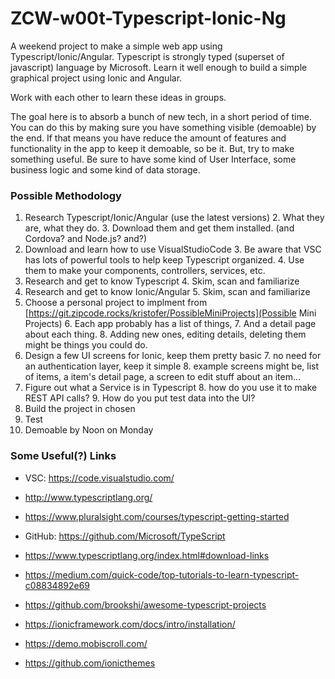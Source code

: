 # ZCW-w00t-Typescript-Ionic-Ng

A weekend project to make a simple web app using Typescript/Ionic/Angular. Typescript is strongly typed (superset of javascript) language by Microsoft. Learn it well enough to build a simple graphical project using Ionic and Angular.

Work with each other to learn these ideas in groups.

The goal here is to absorb a bunch of new tech, in a short period of time. You can do this by making sure you have something visible (demoable) by the end. If that means you have reduce the amount of features and functionality in the app to keep it demoable, so be it. But, try to make something useful. Be sure to have some kind of User Interface, some business logic and some kind of data storage.

### Possible Methodology
1. Research Typescript/Ionic/Angular (use the latest versions)
    2. What they are, what they do.
    3. Download them and get them installed. (and Cordova? and Node.js? and?)
2. Download and learn how to use VisualStudioCode
    3. Be aware that VSC has lots of powerful tools to help keep Typescript organized.
    4. Use them to make your components, controllers, services, etc.
3. Research and get to know Typescript
    4. Skim, scan and familiarize
4. Research and get to know Ionic/Angular
    5. Skim, scan and familiarize
5. Choose a personal project to implment from [https://git.zipcode.rocks/kristofer/PossibleMiniProjects](Possible Mini Projects)
    6. Each app probably has a list of things,
    7. And a detail page about each thing.
    8. Adding new ones, editing details, deleting them might be things you could do.
6. Design a few UI screens for Ionic, keep them pretty basic
    7. no need for an authentication layer, keep it simple
    8. example screens might be, list of items, a item's detail page, a screen to edit stuff about an item...
7. Figure out what a Service is in Typescript
    8. how do you use it to make REST API calls?
    9. How do you put test data into the UI?
8. Build the project in chosen
9. Test
10. Demoable by Noon on Monday

### Some Useful(?) Links

* VSC: <https://code.visualstudio.com/>
* <http://www.typescriptlang.org/>
* <https://www.pluralsight.com/courses/typescript-getting-started>

* GitHub: <https://github.com/Microsoft/TypeScript>
* <https://www.typescriptlang.org/index.html#download-links>
* <https://medium.com/quick-code/top-tutorials-to-learn-typescript-c08834892e69>
* <https://github.com/brookshi/awesome-typescript-projects>
* <https://ionicframework.com/docs/intro/installation/>
* <https://demo.mobiscroll.com/>
* <https://github.com/ionicthemes>
